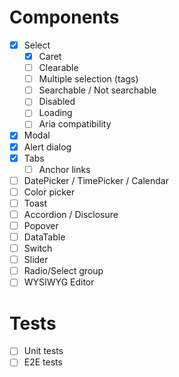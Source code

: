 # Components

- [x] Select
  - [x] Caret
  - [ ] Clearable
  - [ ] Multiple selection (tags)
  - [ ] Searchable / Not searchable
  - [ ] Disabled
  - [ ] Loading
  - [ ] Aria compatibility
- [x] Modal
- [x] Alert dialog
- [x] Tabs
  - [ ] Anchor links
- [ ] DatePicker / TimePicker / Calendar
- [ ] Color picker
- [ ] Toast
- [ ] Accordion / Disclosure
- [ ] Popover
- [ ] DataTable
- [ ] Switch
- [ ] Slider
- [ ] Radio/Select group
- [ ] WYSIWYG Editor

# Tests
- [ ] Unit tests
- [ ] E2E tests
